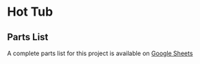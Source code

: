 # Hot Tub


## Parts List
A complete parts list for this project is available on [Google Sheets](https://docs.google.com/spreadsheets/d/1Dbt1W7vSErxPEf8Hs8dw1EJo_vyNr18XGxmmgadaVrY/edit?usp=sharing)
